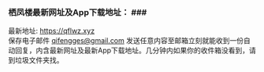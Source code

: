 ### 栖凤楼最新网址及App下载地址： ### <br>
最新地址:  https://qflwz.xyz<br>
保存电子邮件 qifengges@gmail.com 发送任意内容至邮箱立刻就能收到一份自动回复，内含最新网址及最新App下载地址。几分钟内如果你的收件箱没看到，请到垃圾文件夹找。<br>

